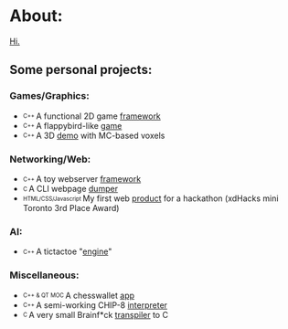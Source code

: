 # About:
[Hi.](https://jzj-personal.herokuapp.com/)
## Some personal projects:
### Games/Graphics:
- <sub><sup> C++ </sup></sub> A functional 2D game [framework](https://github.com/return0jz/framework2d)
- <sub><sup> C++ </sup></sub> A flappybird-like [game](https://github.com/return0jz/wallbird)
- <sub><sup> C++ </sup></sub> A 3D [demo](https://github.com/return0jz/badmc) with MC-based voxels 
### Networking/Web:
- <sub><sup> C++ </sup></sub> A toy webserver [framework](https://github.com/return0jz/serverstuff)
- <sub><sup> C </sup></sub> A CLI webpage [dumper](https://github.com/return0jz/baddumper)
- <sub><sup> HTML/CSS/Javascript </sup></sub> My first web [product](https://github.com/return0jz/xdhack) for a hackathon (xdHacks mini Toronto 3rd Place Award)
### AI:
- <sub><sup> C++ </sub></sup> A tictactoe "[engine](https://github.com/return0jz/kektictactoe)"
### Miscellaneous:
- <sub><sup> C++ & QT MOC </sup></sub> A chesswallet [app](https://github.com/return0jz/chesswallet)
- <sub><sup> C++ </sup></sub> A semi-working CHIP-8 [interpreter](https://github.com/return0jz/buggedchip8)
- <sub><sup> C </sup></sub> A very small Brainf*ck [transpiler](https://github.com/return0jz/brainf-ctranspiler) to C 
